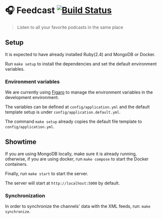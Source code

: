 # :headphones: Feedcast [![Build Status](https://travis-ci.org/marceloboeira/feedcast.svg?branch=master)](https://travis-ci.org/marceloboeira/feedcast)
> Listen to all your favorite podcasts in the same place

## Setup

It is expected to have already installed Ruby(2.4) and MongoDB or Docker.

Run `make setup` to install the dependencies and set the default environment variables.

### Environment variables

We are currently using [Figaro](https://github.com/laserlemon/figaro) to manage the environment variables in the development environment.

The variables can be defined at `config/application.yml`  and the default template setup is under `config/application.default.yml`.

The command `make setup` already copies the default file template to `config/application.yml`.

## Showtime

If you are using MongoDB locally, make sure it is already running, otherwise, if you are using docker, run `make compose` to start the Docker containers.

Finally, run `make start` to start the server.

The server will start at `http://localhost:5000` by default.

### Synchronization

In order to synchronize the channels' data with the XML feeds, run: `make synchronize`.
